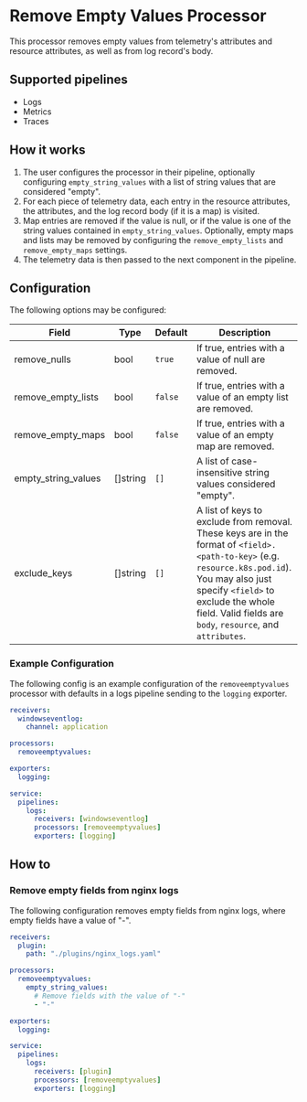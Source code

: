 # Remove Empty Values Processor

This processor removes empty values from telemetry's attributes and resource attributes, as well as from log record's body.

## Supported pipelines

- Logs
- Metrics
- Traces

## How it works

1. The user configures the processor in their pipeline, optionally configuring `empty_string_values` with a list of string values that are considered "empty".
2. For each piece of telemetry data, each entry in the resource attributes, the attributes, and the log record body (if it is a map) is visited.
3. Map entries are removed if the value is null, or if the value is one of the string values contained in `empty_string_values`. Optionally, empty maps and lists may be removed by configuring the `remove_empty_lists` and `remove_empty_maps` settings.
4. The telemetry data is then passed to the next component in the pipeline.

## Configuration

The following options may be configured:

| Field | Type | Default | Description |
| -- | -- | -- | -- |
| remove_nulls | bool | `true` | If true, entries with a value of null are removed. |
| remove_empty_lists | bool | `false` | If true, entries with a value of an empty list are removed. |
| remove_empty_maps | bool | `false` | If true, entries with a value of an empty map are removed. |
| empty_string_values | []string | `[]` | A list of case-insensitive string values considered "empty". |
| exclude_keys | []string | `[]` | A list of keys to exclude from removal. These keys are in the format of `<field>.<path-to-key>` (e.g. `resource.k8s.pod.id`). You may also just specify `<field>` to exclude the whole field. Valid fields are `body`, `resource`, and `attributes`. |

### Example Configuration

The following config is an example configuration of the `removeemptyvalues` processor with defaults in a logs pipeline sending to the `logging` exporter.

```yaml
receivers:
  windowseventlog:
    channel: application

processors:
  removeemptyvalues:

exporters:
  logging:

service:
  pipelines:
    logs:
      receivers: [windowseventlog]
      processors: [removeemptyvalues]
      exporters: [logging]
```

## How to
### Remove empty fields from nginx logs

The following configuration removes empty fields from nginx logs, where empty fields have a value of "-".

```yaml
receivers:
  plugin:
    path: "./plugins/nginx_logs.yaml"

processors:
  removeemptyvalues:
    empty_string_values:
      # Remove fields with the value of "-"
      - "-"

exporters:
  logging:

service:
  pipelines:
    logs:
      receivers: [plugin]
      processors: [removeemptyvalues]
      exporters: [logging]
```

